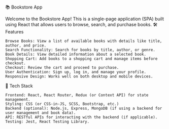 📚 Bookstore App

Welcome to the Bookstore App! This is a single-page application (SPA) built using React that allows users to browse, search, and purchase books.
🛠 Features

    Browse Books: View a list of available books with details like title, author, and price.
    Search Functionality: Search for books by title, author, or genre.
    Book Details: View detailed information about a selected book.
    Shopping Cart: Add books to a shopping cart and manage items before checkout.
    Checkout: Review the cart and proceed to purchase.
    User Authentication: Sign up, log in, and manage your profile.
    Responsive Design: Works well on both desktop and mobile devices.

🧰 Tech Stack

    Frontend: React, React Router, Redux (or Context API) for state management.
    Styling: CSS (or CSS-in-JS, SCSS, Bootstrap, etc.)
    Backend (optional): Node.js, Express, MongoDB (if using a backend for user management and book data).
    API: RESTful APIs for interacting with the backend (if applicable).
    Testing: Jest, React Testing Library.
